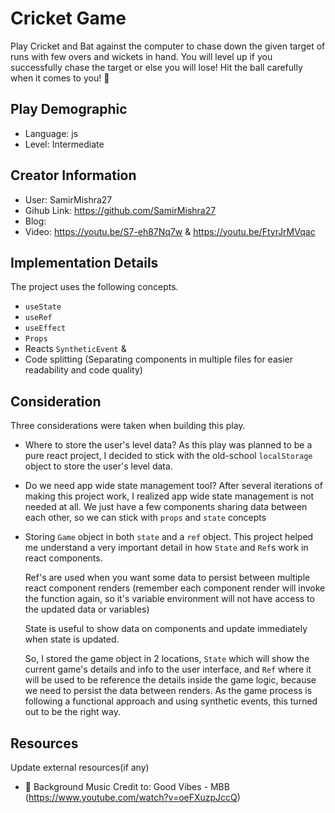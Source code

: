 # Cricket Game

Play Cricket and Bat against the computer to chase down the given target of runs with few overs and wickets in hand. You will level up if you successfully chase the target or else you will lose! Hit the ball carefully when it comes to you! 🏏

## Play Demographic

- Language: js
- Level: Intermediate

## Creator Information

- User: SamirMishra27
- Gihub Link: https://github.com/SamirMishra27
- Blog:      
- Video: https://youtu.be/S7-eh87Nq7w & https://youtu.be/FtyrJrMVqac

## Implementation Details

The project uses the following concepts.
- `useState`
- `useRef`
- `useEffect`
- `Props`
- Reacts `SyntheticEvent` &
- Code splitting (Separating components in multiple files for easier readability and code quality)

## Consideration

Three considerations were taken when building this play.

- Where to store the user's level data?
  As this play was planned to be a pure react project, I decided to stick with the old-school `localStorage` object to store the user's level data. 

- Do we need app wide state management tool?
  After several iterations of making this project work, I realized app wide state management is not needed at all. We just have a few components sharing data between each other, so we can stick with `props` and `state` concepts

- Storing `Game` object in both `state` and a `ref` object.
  This project helped me understand a very important detail in how `State` and `Ref`s work in react components.  
  
  Ref's are used when you want some data to persist between multiple react component renders (remember each component render will invoke the function again, so it's variable environment will not have access to the updated data or variables)

  State is useful to show data on components and update immediately when state is updated.

  So, I stored the game object in 2 locations, `State` which will show the current game's details and info to the user interface, and `Ref` where it will be used to be reference the details inside the game logic, because we need to persist the data between renders.
  As the game process is following a functional approach and using synthetic events, this turned out to be the right way.  

## Resources

Update external resources(if any)

- 🎵 Background Music Credit to: Good Vibes - MBB (https://www.youtube.com/watch?v=oeFXuzpJccQ)